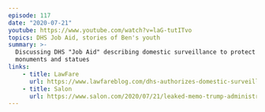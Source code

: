 ```yaml
---
episode: 117
date: "2020-07-21"
youtube: https://www.youtube.com/watch?v=laG-tutITvo
topics: DHS Job Aid, stories of Ben's youth
summary: >-
  Discussing DHS "Job Aid" describing domestic surveillance to protect
  monuments and statues
links:
    - title: LawFare
      url: https://www.lawfareblog.com/dhs-authorizes-domestic-surveillance-protect-statues-and-monuments
    - title: Salon
      url: https://www.salon.com/2020/07/21/leaked-memo-trump-administration-authorized-domestic-surveillance-of-protests-to-protect-statues
---
```

